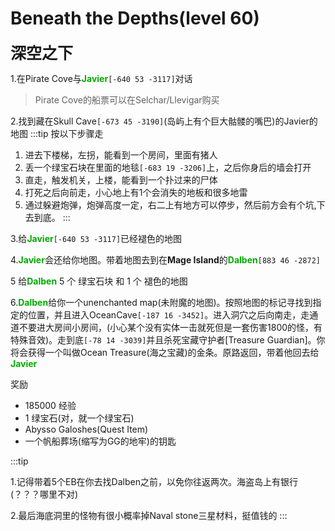 # Beneath the Depths(level 60)
<span style="font-size: 25px;">**深空之下**</span>

1.在Pirate Cove与<font color=00AA00>**Javier**</font>`[-640 53 -3117]`对话
>Pirate Cove的船票可以在Selchar/Llevigar购买

2.找到藏在Skull Cave`[-673 45 -3190]`(岛屿上有个巨大骷髅的嘴巴)的Javier的地图
:::tip 按以下步骤走
1. 进去下楼梯，左拐，能看到一个房间，里面有猪人
2. 丢一个绿宝石块在里面的地毯`[-683 19 -3206]`上，之后你身后的墙会打开
3. 直走，触发机关，上楼，能看到一个扑过来的尸体
4. 打死之后向前走，小心地上有1个会消失的地板和很多地雷
5. 通过躲避炮弹，炮弹高度一定，右二上有地方可以停步，然后前方会有个坑,下去到底。
:::

3.给<font color=00AA00>**Javier**</font>`[-640 53 -3117]`已经褪色的地图

4.<font color=00AA00>**Javier**</font>会还给你地图。带着地图去到在**Mage Island**的<font color=00AA00>**Dalben**</font>`[883 46 -2872]`

5 给<font color=00AA00>**Dalben**</font> 5 个 绿宝石块 和 1 个 褪色的地图

6.<font color=00AA00>**Dalben**</font>给你一个unenchanted map(未附魔的地图)。按照地图的标记寻找到指定的位置，并且进入OceanCave`[-187 16 -3452]`。进入洞穴之后向南走，走通道不要进大房间小房间，(小心某个没有实体一击就死但是一套伤害1800的怪，有特殊音效)。走到底`[-78 14 -3039]`并且杀死宝藏守护者[Treasure Guardian]。你将会获得一个叫做Ocean Treasure(海之宝藏)的金条。原路返回，带着他回去给<font color=00AA00>**Javier**</font>

奖励
+ 185000 经验 
+ 1 绿宝石(对，就一个绿宝石)
+ Abysso Galoshes(Quest Item)
+ 一个帆船葬场(缩写为GG的地牢)的钥匙

:::tip

1.记得带着5个EB在你去找Dalben之前，以免你往返两次。海盗岛上有银行(？？？哪里不对)

2.最后海底洞里的怪物有很小概率掉Naval stone三星材料，挺值钱的
:::
